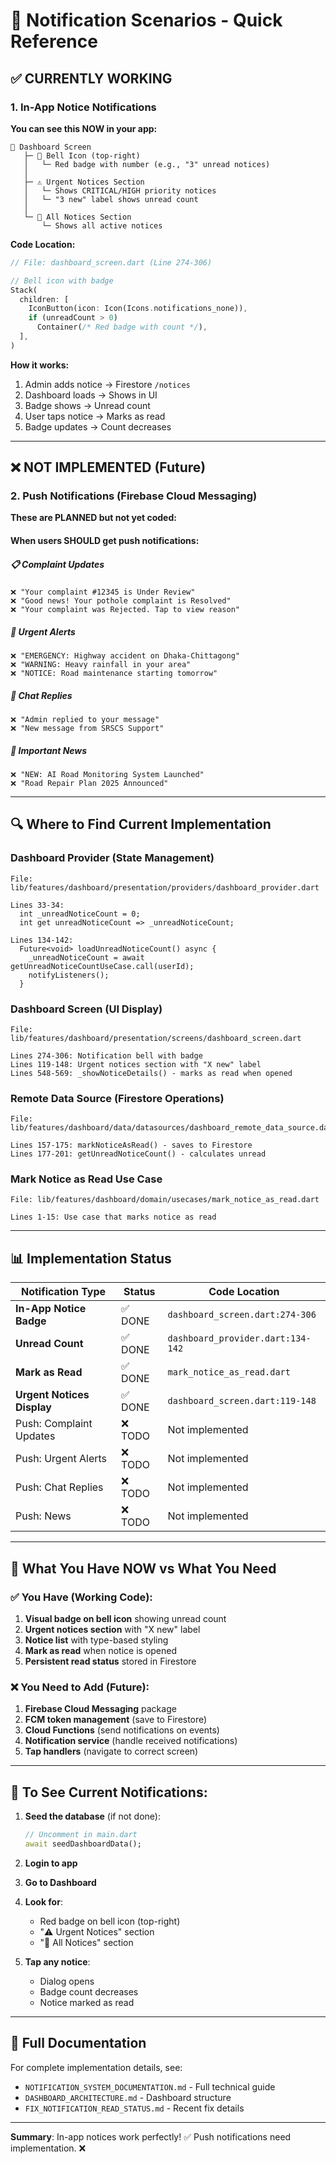 # 🔔 Notification Scenarios - Quick Reference

## ✅ CURRENTLY WORKING

### 1. **In-App Notice Notifications**

**You can see this NOW in your app:**

```
📱 Dashboard Screen
   ├─ 🔔 Bell Icon (top-right)
   │   └─ Red badge with number (e.g., "3" unread notices)
   │
   ├─ ⚠️ Urgent Notices Section
   │   └─ Shows CRITICAL/HIGH priority notices
   │   └─ "3 new" label shows unread count
   │
   └─ 📢 All Notices Section
       └─ Shows all active notices
```

**Code Location:**

```dart
// File: dashboard_screen.dart (Line 274-306)

// Bell icon with badge
Stack(
  children: [
    IconButton(icon: Icon(Icons.notifications_none)),
    if (unreadCount > 0)
      Container(/* Red badge with count */),
  ],
)
```

**How it works:**

1. Admin adds notice → Firestore `/notices`
2. Dashboard loads → Shows in UI
3. Badge shows → Unread count
4. User taps notice → Marks as read
5. Badge updates → Count decreases

---

## ❌ NOT IMPLEMENTED (Future)

### 2. **Push Notifications** (Firebase Cloud Messaging)

**These are PLANNED but not yet coded:**

#### When users SHOULD get push notifications:

##### 📋 **Complaint Updates**

```
❌ "Your complaint #12345 is Under Review"
❌ "Good news! Your pothole complaint is Resolved"
❌ "Your complaint was Rejected. Tap to view reason"
```

##### 🚨 **Urgent Alerts**

```
❌ "EMERGENCY: Highway accident on Dhaka-Chittagong"
❌ "WARNING: Heavy rainfall in your area"
❌ "NOTICE: Road maintenance starting tomorrow"
```

##### 💬 **Chat Replies**

```
❌ "Admin replied to your message"
❌ "New message from SRSCS Support"
```

##### 📰 **Important News**

```
❌ "NEW: AI Road Monitoring System Launched"
❌ "Road Repair Plan 2025 Announced"
```

---

## 🔍 Where to Find Current Implementation

### **Dashboard Provider** (State Management)

```
File: lib/features/dashboard/presentation/providers/dashboard_provider.dart

Lines 33-34:
  int _unreadNoticeCount = 0;
  int get unreadNoticeCount => _unreadNoticeCount;

Lines 134-142:
  Future<void> loadUnreadNoticeCount() async {
    _unreadNoticeCount = await getUnreadNoticeCountUseCase.call(userId);
    notifyListeners();
  }
```

### **Dashboard Screen** (UI Display)

```
File: lib/features/dashboard/presentation/screens/dashboard_screen.dart

Lines 274-306: Notification bell with badge
Lines 119-148: Urgent notices section with "X new" label
Lines 548-569: _showNoticeDetails() - marks as read when opened
```

### **Remote Data Source** (Firestore Operations)

```
File: lib/features/dashboard/data/datasources/dashboard_remote_data_source.dart

Lines 157-175: markNoticeAsRead() - saves to Firestore
Lines 177-201: getUnreadNoticeCount() - calculates unread
```

### **Mark Notice as Read Use Case**

```
File: lib/features/dashboard/domain/usecases/mark_notice_as_read.dart

Lines 1-15: Use case that marks notice as read
```

---

## 📊 Implementation Status

| Notification Type          | Status  | Code Location                     |
| -------------------------- | ------- | --------------------------------- |
| **In-App Notice Badge**    | ✅ DONE | `dashboard_screen.dart:274-306`   |
| **Unread Count**           | ✅ DONE | `dashboard_provider.dart:134-142` |
| **Mark as Read**           | ✅ DONE | `mark_notice_as_read.dart`        |
| **Urgent Notices Display** | ✅ DONE | `dashboard_screen.dart:119-148`   |
| Push: Complaint Updates    | ❌ TODO | Not implemented                   |
| Push: Urgent Alerts        | ❌ TODO | Not implemented                   |
| Push: Chat Replies         | ❌ TODO | Not implemented                   |
| Push: News                 | ❌ TODO | Not implemented                   |

---

## 🎯 What You Have NOW vs What You Need

### ✅ You Have (Working Code):

1. **Visual badge on bell icon** showing unread count
2. **Urgent notices section** with "X new" label
3. **Notice list** with type-based styling
4. **Mark as read** when notice is opened
5. **Persistent read status** stored in Firestore

### ❌ You Need to Add (Future):

1. **Firebase Cloud Messaging** package
2. **FCM token management** (save to Firestore)
3. **Cloud Functions** (send notifications on events)
4. **Notification service** (handle received notifications)
5. **Tap handlers** (navigate to correct screen)

---

## 🚀 To See Current Notifications:

1. **Seed the database** (if not done):

   ```dart
   // Uncomment in main.dart
   await seedDashboardData();
   ```

2. **Login to app**

3. **Go to Dashboard**

4. **Look for**:

   - Red badge on bell icon (top-right)
   - "⚠️ Urgent Notices" section
   - "📢 All Notices" section

5. **Tap any notice**:
   - Dialog opens
   - Badge count decreases
   - Notice marked as read

---

## 📖 Full Documentation

For complete implementation details, see:

- `NOTIFICATION_SYSTEM_DOCUMENTATION.md` - Full technical guide
- `DASHBOARD_ARCHITECTURE.md` - Dashboard structure
- `FIX_NOTIFICATION_READ_STATUS.md` - Recent fix details

---

**Summary**: In-app notices work perfectly! ✅ Push notifications need implementation. ❌
